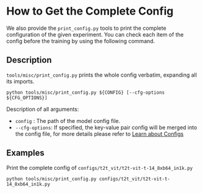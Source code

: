 # How to Get the Complete Config

We also provide the `print_config.py` tools to print the complete configuration of the given experiment.
You can check each item of the config before the training by using the following command.

## Description

`tools/misc/print_config.py` prints the whole config verbatim, expanding all its imports.

```shell
python tools/misc/print_config.py ${CONFIG} [--cfg-options ${CFG_OPTIONS}]
```

Description of all arguments:

- `config` : The path of the model config file.
- `--cfg-options`: If specified, the key-value pair config will be merged into the config file, for more details please refer to [Learn about Configs](../user_guides/config.md)

## Examples

Print the complete config of `configs/t2t_vit/t2t-vit-t-14_8xb64_in1k.py`

```shell
python tools/misc/print_config.py configs/t2t_vit/t2t-vit-t-14_8xb64_in1k.py
```
